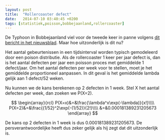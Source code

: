 ```yaml
---
layout: post
title:  "Rollercoaster defect"
date:   2014-07-10 03:40:45 +0200
tags: [statistiek,poisson,bobbejaanland,rollercoaster]
---
```

De Typhoon  in Bobbejaanland viel voor de tweede keer in panne volgens [dit bericht in het nieuwsblad](http://www.nieuwsblad.be/article/detail.aspx?articleid=dmf20140708_01171415). Maar hoe uitzonderlijk is dit nu?

Het aantal gebeurtenissen in een tijdsinterval worden typisch gemodeleerd door een poison distributie. Als de rollercoaster 1 keer per jaar defect is, dan is het aantal defecten per jaar een poisson proces met gemiddelde 1 defect/jaar. Om het aantal defecten per week voor te stellen, moet je het gemiddelde proportioneel aanpassen. In dit geval is het gemiddelde lambda gelijk aan 1 defect/52 weken.

Nu kunnen we de kans berekenen op 2 defecten in 1 week. Stel X het aantal defecten per week, dan zoeken we P(X=2).

$$
\begin{array}{rcl}
P(X=x)&=&\frac{\lambda^x\exp(-\lambda)}{x!}\\\\
P(X=2)&=&\frac{(1/52)^2\exp(-(1/52)}{2!}\\\\
&=&0.000181389231205673
\end{array}
$$

De kans op 2 defecten in 1 week is dus 0.000181389231205673. De persverantwoordelijke heeft dus zeker gelijk als hij zegt dat dit uitzonderlijk is.
